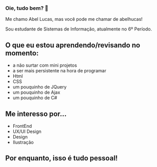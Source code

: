 ### Oie, tudo bem? 👋

Me chamo Abel Lucas, mas você pode me chamar de abelhucas! 

Sou estudante de Sistemas de Informação, atualmente no 6º Período.

## O que eu estou aprendendo/revisando no momento:
- a não surtar com mini projetos
- a ser mais persistente na hora de programar 
- Html
- CSS
- um pouquinho de JQuery
- um pouquinho de Ajax
- um pouquinho de C#

## Me interesso por...

- FrontEnd
- UX/UI Design
- Design
- Ilustração

## Por enquanto, isso é tudo pessoal! 
